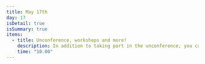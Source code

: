 ```yaml
---
title: May 17th
day: 17
isDetail: true
isSummary: true
items:
  - title: Unconference, workshops and more!
    description: In addition to taking part in the unconference, you can meet our sponsors, dissect code problems in lab sessions with exprienced experts, signup for a workshop or just hang out and code with new friends. <br />Check out the <a href="/workshops">workshop page</a> for a list of confirmed workshops.
    time: "10.00"
---
```


